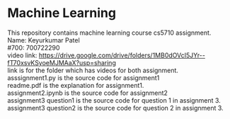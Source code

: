 # Machine Learning
This repository contains machine learning course cs5710 assignment.<br/>
Name: Keyurkumar Patel<br/>
#700: 700722290<br/>
video link: https://drive.google.com/drive/folders/1MB0dOVcI5JYr--fT70xsvKSyoeMJMAaX?usp=sharing<br/>
link is for the folder which has videos for both assignment.<br/>
asssignment1.py is the source code for assignment1<br/>
readme.pdf is the explanation for assignment1.<br/> 
assignment2.ipynb is the source code for assignment2<br/>
assignment3 question1 is the source code for question 1 in assignment 3.</br>
assignment3 question2 is the source code for question 2 in assignment 3.
